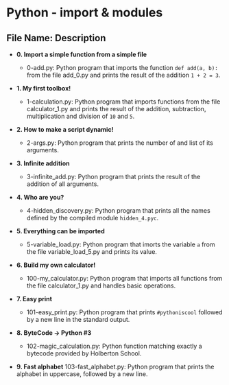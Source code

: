 # Python - import & modules


## File Name: Description

* **0. Import a simple function from a simple file**
  * 0-add.py: Python program that imports the function
  `def add(a, b):` from the file add_0.py and prints the
  result of the addition `1 + 2 = 3`.

* **1. My first toolbox!**
  * 1-calculation.py: Python program that imports functions
  from the file calculator_1.py and prints the result
  of the addition, subtraction, multiplication and division of `10` and `5`.

* **2. How to make a script dynamic!**
  * 2-args.py: Python program that prints the number of
  and list of its arguments.

* **3. Infinite addition**
  * 3-infinite_add.py: Python program that prints the result of the
  addition of all arguments.

* **4. Who are you?**
  * 4-hidden_discovery.py: Python program that prints all the
  names defined by the compiled module `hidden_4.pyc`.
  
* **5. Everything can be imported**
  * 5-variable_load.py: Python program that imorts the
  variable `a` from the file variable_load_5.py and prints its value.

* **6. Build my own calculator!**
  * 100-my_calculator.py: Python program that imports all functions
  from the file calculator_1.py and handles basic operations.
 

* **7. Easy print**
  * 101-easy_print.py: Python program that prints
  `#pythoniscool` followed by a new line in the standard output.

* **8. ByteCode -> Python #3**
  * 102-magic_calculation.py: Python function matching exactly a
  bytecode provided by Holberton School.

* **9. Fast alphabet**
103-fast_alphabet.py: Python program that prints the alphabet in
  uppercase, followed by a new line.
